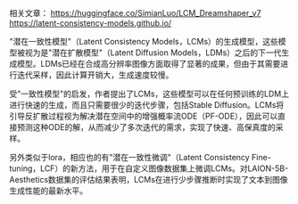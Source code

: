 相关文章：
https://huggingface.co/SimianLuo/LCM_Dreamshaper_v7
https://latent-consistency-models.github.io/

"潜在一致性模型"（Latent Consistency Models，LCMs）的生成模型，这些模型被视为是"潜在扩散模型"（Latent Diffusion Models，LDMs）之后的下一代生成模型。LDMs已经在合成高分辨率图像方面取得了显著的成果，但由于其需要进行迭代采样，因此计算开销大，生成速度较慢。

受"一致性模型"的启发，作者提出了LCMs，这些模型可以在任何预训练的LDM上进行快速的生成，而且只需要很少的迭代步骤，包括Stable Diffusion。LCMs将引导反扩散过程视为解决潜在空间中的增强概率流ODE（PF-ODE），因此可以直接预测这种ODE的解，从而减少了多次迭代的需求，实现了快速、高保真度的采样。

另外类似于lora，相应也的有"潜在一致性微调"（Latent Consistency Fine-tuning，LCF）的新方法，用于在自定义图像数据集上微调LCMs。对LAION-5B-Aesthetics数据集的评估结果表明，LCMs在进行少步骤推断时实现了文本到图像生成性能的最新水平。
